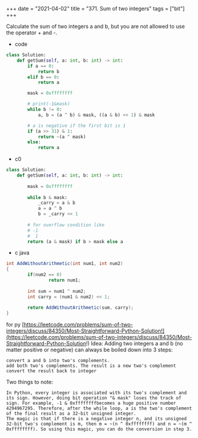+++
date = "2021-04-02"
title = "371. Sum of two integers"
tags = ["bit"]
+++


Calculate the sum of two integers a and b, but you are not allowed to use the operator + and -.

- code
```py
class Solution:
    def getSum(self, a: int, b: int) -> int:
        if a == 0:
            return b
        elif b == 0:
            return a

        mask = 0xffffffff

        # print(-1&mask)
        while b != 0:
            a, b = (a ^ b) & mask, ((a & b) << 1) & mask

        # a is negative if the first bit is 1
        if (a >> 31) & 1:
            return ~(a ^ mask)
        else:
            return a  

```
- c0
```py
class Solution:
    def getSum(self, a: int, b: int) -> int:
        
        mask = 0xffffffff
        
        while b & mask:
            _carry = a & b
            a = a ^ b
            b = _carry << 1
        
        # for overflow condition like
        # -1
        #  1
        return (a & mask) if b > mask else a
```
- c java
```java
int AddWithoutArithmetic(int num1, int num2)
{
        if(num2 == 0)
                return num1;
 
        int sum = num1 ^ num2;
        int carry = (num1 & num2) << 1;
 
        return AddWithoutArithmetic(sum, carry);
}
```

for py [https://leetcode.com/problems/sum-of-two-integers/discuss/84350/Most-Straightforward-Python-Solution!](https://leetcode.com/problems/sum-of-two-integers/discuss/84350/Most-Straightforward-Python-Solution!)
Idea:
Adding two integers a and b (no matter positive or negative) can always be boiled down into 3 steps:


	convert a and b into two's complements.
	add both two's complements. The result is a new two's complement
	convert the result back to integer
Two things to note:


	In Python, every integer is associated with its two's complement and its sign. However, doing bit operation "& mask" loses the track of sign. For example, -1 & 0xffffffffbecomes a huge positive number 4294967295. Therefore, after the while loop, a is the two's complement of the final result as a 32-bit unsigned integer.
	The magic is that if there is a negative integer n, and its unsigned 32-bit two's complement is m, then m = ~(n ^ 0xffffffff) and n = ~(m ^ 0xffffffff). So using this magic, you can do the conversion in step 3.
